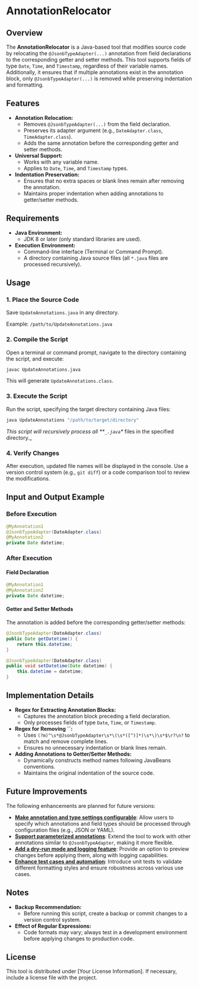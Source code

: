# AnnotationRelocator

## Overview

The **AnnotationRelocator** is a Java-based tool that modifies source code by relocating the `@JsonbTypeAdapter(...)` annotation from field declarations to the corresponding getter and setter methods. This tool supports fields of type `Date`, `Time`, and `Timestamp`, regardless of their variable names. Additionally, it ensures that if multiple annotations exist in the annotation block, only `@JsonbTypeAdapter(...)` is removed while preserving indentation and formatting.

## Features

- **Annotation Relocation:**
  - Removes `@JsonbTypeAdapter(...)` from the field declaration.
  - Preserves its adapter argument (e.g., `DateAdapter.class`, `TimeAdapter.class`).
  - Adds the same annotation before the corresponding getter and setter methods.
- **Universal Support:**
  - Works with any variable name.
  - Applies to `Date`, `Time`, and `Timestamp` types.
- **Indentation Preservation:**
  - Ensures that no extra spaces or blank lines remain after removing the annotation.
  - Maintains proper indentation when adding annotations to getter/setter methods.

## Requirements

- **Java Environment:**
  - JDK 8 or later (only standard libraries are used).
- **Execution Environment:**
  - Command-line interface (Terminal or Command Prompt).
  - A directory containing Java source files (all `*.java` files are processed recursively).

## Usage

### 1. Place the Source Code

Save `UpdateAnnotations.java` in any directory.

Example: `/path/to/UpdateAnnotations.java`

### 2. Compile the Script

Open a terminal or command prompt, navigate to the directory containing the script, and execute:

```sh
javac UpdateAnnotations.java
```

This will generate `UpdateAnnotations.class`.

### 3. Execute the Script

Run the script, specifying the target directory containing Java files:

```sh
java UpdateAnnotations "/path/to/target/directory"
```

_This script will recursively process all \*\*`_.java`\*_ files in the specified directory._

### 4. Verify Changes

After execution, updated file names will be displayed in the console. Use a version control system (e.g., `git diff`) or a code comparison tool to review the modifications.

## Input and Output Example

### Before Execution

```java
@MyAnnotation1
@JsonbTypeAdapter(DateAdapter.class)
@MyAnnotation2
private Date datetime;
```

### After Execution

#### **Field Declaration**

```java
@MyAnnotation1
@MyAnnotation2
private Date datetime;
```

#### **Getter and Setter Methods**

The annotation is added before the corresponding getter/setter methods:

```java
@JsonbTypeAdapter(DateAdapter.class)
public Date getDatetime() {
    return this.datetime;
}

@JsonbTypeAdapter(DateAdapter.class)
public void setDatetime(Date datetime) {
    this.datetime = datetime;
}
```

## Implementation Details

- **Regex for Extracting Annotation Blocks:**
  - Captures the annotation block preceding a field declaration.
  - Only processes fields of type `Date`, `Time`, or `Timestamp`.
- **Regex for Removing **``**:**
  - Uses `(?m)^\s*@JsonbTypeAdapter\s*\(\s*([^)]*)\s*\)\s*$\r?\n?` to match and remove complete lines.
  - Ensures no unnecessary indentation or blank lines remain.
- **Adding Annotations to Getter/Setter Methods:**
  - Dynamically constructs method names following JavaBeans conventions.
  - Maintains the original indentation of the source code.

## Future Improvements

The following enhancements are planned for future versions:

- **[Make annotation and type settings configurable](https://github.com/m-bitterC2/AnnotationRelocator/issues/1)**: Allow users to specify which annotations and field types should be processed through configuration files (e.g., JSON or YAML).
- **[Support parameterized annotations](https://github.com/m-bitterC2/AnnotationRelocator/issues/2)**: Extend the tool to work with other annotations similar to `@JsonbTypeAdapter`, making it more flexible.
- **[Add a dry-run mode and logging feature](https://github.com/m-bitterC2/AnnotationRelocator/issues/3)**: Provide an option to preview changes before applying them, along with logging capabilities.
- **[Enhance test cases and automation](https://github.com/m-bitterC2/AnnotationRelocator/issues/4)**: Introduce unit tests to validate different formatting styles and ensure robustness across various use cases.

## Notes

- **Backup Recommendation:**
  - Before running this script, create a backup or commit changes to a version control system.
- **Effect of Regular Expressions:**
  - Code formats may vary; always test in a development environment before applying changes to production code.

## License

This tool is distributed under [Your License Information]. If necessary, include a license file with the project.
